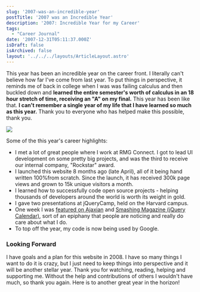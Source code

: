 ```yaml
---
slug: '2007-was-an-incredible-year'
postTitle: '2007 was an Incredible Year'
description: '2007: Incredible Year for my Career'
tags:
  - "Career Journal"
date: '2007-12-31T05:11:37.000Z'
isDraft: false
isArchived: false
layout: '../../../layouts/ArticleLayout.astro'
---
```


This year has been an incredible year on the career front. I literally can't believe how far I've come from last year. To put things in perspective, it reminds me of back in college when I was was failing calculus and then buckled down and **learned the entire semester's worth of calculus in an 18 hour stretch of time, receiving an "A" on my final.** This year has been like that. **I can't remember a single year of my life that I have learned so much as this year.** Thank you to everyone who has helped make this possible, thank you.

![](/2007-12-31-2007-was-an-incredible-year/_highlight.jpg)

Some of the this year's career highlights:

- I met a lot of great people where I work at RMG Connect. I got to lead UI development on some pretty big projects, and was the third to receive our internal company, "Rockstar" award.
- I launched this website 8 months ago (late April), all of it being hand written 100%from scratch. Since the launch, it has received 300k page views and grown to 15k unique visitors a month.
- I learned how to successfully code open source projects - helping thousands of developers around the world is worth its weight in gold.
- I gave two presentations at jQueryCamp, held on the Harvard campus.
- One week I was [featured on Ajaxian](http://ajaxian.com/archives/ajax-experience-tutorial-sessions) and [Smashing Magazine (jQuery Calendar)](http://www.smashingmagazine.com/2007/10/23/online-calendars-and-date-pickers/), sort of an epiphany that people are noticing and really do care about what I do.
- To top off the year, my code is now being used by Google.

### Looking Forward

I have goals and a plan for this website in 2008. I have so many things I want to do it is crazy, but I just need to keep things into perspective and it will be another stellar year. Thank you for watching, reading, helping and supporting me. Without the help and contributions of others I wouldn't have much, so thank you again. Here is to another great year in the horizon!
